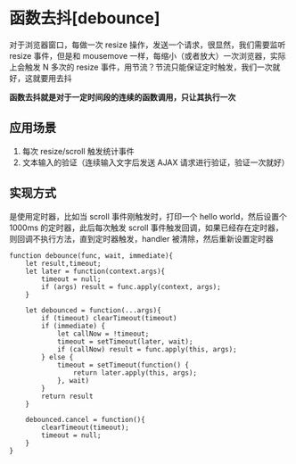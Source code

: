 # 函数去抖[debounce]

对于浏览器窗口，每做一次 resize 操作，发送一个请求，很显然，我们需要监听 resize 事件，但是和 mousemove 一样，每缩小（或者放大）一次浏览器，实际上会触发 N 多次的 resize 事件，用节流？节流只能保证定时触发，我们一次就好，这就要用去抖

**函数去抖就是对于一定时间段的连续的函数调用，只让其执行一次**

## 应用场景

1. 每次 resize/scroll 触发统计事件
2. 文本输入的验证（连续输入文字后发送 AJAX 请求进行验证，验证一次就好）

## 实现方式

是使用定时器，比如当 scroll 事件刚触发时，打印一个 hello world，然后设置个 1000ms 的定时器，此后每次触发 scroll 事件触发回调，如果已经存在定时器，则回调不执行方法，直到定时器触发，handler 被清除，然后重新设置定时器

```
function debounce(func, wait, immediate){
    let result,timeout;
    let later = function(context.args){
        timeout = null;
        if (args) result = func.apply(context, args);
    }

    let debounced = function(...args){
        if (timeout) clearTimeout(timeout)
        if (immediate) {
            let callNow = !timeout;
            timeout = setTimeout(later, wait);
            if (callNow) result = func.apply(this, args);
        } else {
            timeout = setTimeout(function() {
                return later.apply(this, args);
            }, wait)
        }
        return result
    }
    
    debounced.cancel = function(){
        clearTimeout(timeout);
        timeout = null;
    }
}
```